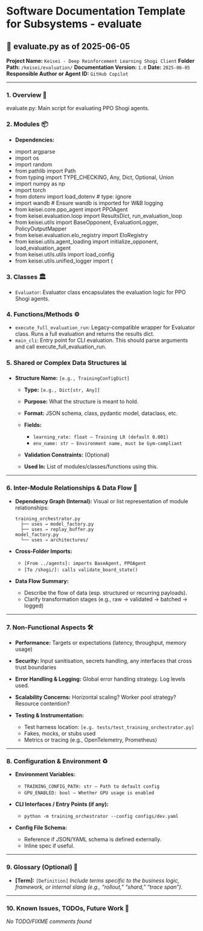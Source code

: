 # Software Documentation Template for Subsystems - evaluate

## 📘 evaluate.py as of 2025-06-05

**Project Name:** `Keisei - Deep Reinforcement Learning Shogi Client`
**Folder Path:** `/keisei/evaluation/`
**Documentation Version:** `1.0`
**Date:** `2025-06-05`
**Responsible Author or Agent ID:** `GitHub Copilot`

---

### 1. Overview 📜

evaluate.py: Main script for evaluating PPO Shogi agents.
### 2. Modules 📦

* **Dependencies:**
- import argparse
- import os
- import random
- from pathlib import Path
- from typing import TYPE_CHECKING, Any, Dict, Optional, Union
- import numpy as np
- import torch
- from dotenv import load_dotenv  # type: ignore
- import wandb  # Ensure wandb is imported for W&B logging
- from keisei.core.ppo_agent import PPOAgent
- from keisei.evaluation.loop import ResultsDict, run_evaluation_loop
- from keisei.utils import BaseOpponent, EvaluationLogger, PolicyOutputMapper
- from keisei.evaluation.elo_registry import EloRegistry
- from keisei.utils.agent_loading import initialize_opponent, load_evaluation_agent
- from keisei.utils.utils import load_config
- from keisei.utils.unified_logger import (
### 3. Classes 🏛️

- `Evaluator`: Evaluator class encapsulates the evaluation logic for PPO Shogi agents.
### 4. Functions/Methods ⚙️

- `execute_full_evaluation_run`: Legacy-compatible wrapper for Evaluator class. Runs a full evaluation and returns the results dict.
- `main_cli`: Entry point for CLI evaluation. This should parse arguments and call execute_full_evaluation_run.
### 5. Shared or Complex Data Structures 📊

* **Structure Name:** `[e.g., TrainingConfigDict]`

  * **Type:** `[e.g., Dict[str, Any]]`
  * **Purpose:** What the structure is meant to hold.
  * **Format:** JSON schema, class, pydantic model, dataclass, etc.
  * **Fields:**

    * `learning_rate: float – Training LR (default 0.001)`
    * `env_name: str – Environment name, must be Gym-compliant`
  * **Validation Constraints:** (Optional)
  * **Used In:** List of modules/classes/functions using this.

---

### 6. Inter-Module Relationships & Data Flow 🔄

* **Dependency Graph (Internal):**
  Visual or list representation of module relationships:

  ```
  training_orchestrator.py
    ├── uses → model_factory.py
    ├── uses → replay_buffer.py
  model_factory.py
    └── uses → architectures/
  ```

* **Cross-Folder Imports:**

  * `[From ../agents]: imports BaseAgent, PPOAgent`
  * `[To /shogi/]: calls validate_board_state()`

* **Data Flow Summary:**

  * Describe the flow of data (esp. structured or recurring payloads).
  * Clarify transformation stages (e.g., raw → validated → batched → logged)

---

### 7. Non-Functional Aspects 🛠️

* **Performance:**
  Targets or expectations (latency, throughput, memory usage)

* **Security:**
  Input sanitisation, secrets handling, any interfaces that cross trust boundaries

* **Error Handling & Logging:**
  Global error handling strategy. Log levels used.

* **Scalability Concerns:**
  Horizontal scaling? Worker pool strategy? Resource contention?

* **Testing & Instrumentation:**

  * Test harness location: `[e.g. tests/test_training_orchestrator.py]`
  * Fakes, mocks, or stubs used
  * Metrics or tracing (e.g., OpenTelemetry, Prometheus)

---

### 8. Configuration & Environment ♻️

* **Environment Variables:**

  * `TRAINING_CONFIG_PATH: str – Path to default config`
  * `GPU_ENABLED: bool – Whether GPU usage is enabled`

* **CLI Interfaces / Entry Points (if any):**

  * `python -m training_orchestrator --config configs/dev.yaml`

* **Config File Schema:**

  * Reference if JSON/YAML schema is defined externally.
  * Inline spec if useful.

---

### 9. Glossary (Optional) 📖

* **\[Term]:** `[Definition]`
  *Include terms specific to the business logic, framework, or internal slang (e.g., “rollout,” “shard,” “trace span”).*

---

### 10. Known Issues, TODOs, Future Work 🧭

*No TODO/FIXME comments found*
